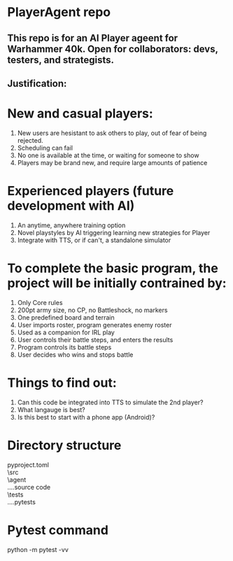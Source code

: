 # PlayerAgent repo

## This repo is for an AI Player ageent for Warhammer 40k. Open for collaborators: devs, testers, and strategists.

## Justification:

# New and casual players:
1. New users are hesistant to ask others to play, out of fear of being rejected. 
2. Scheduling can fail
3. No one is available at the time, or waiting for someone to show
4. Players may be brand new, and require large amounts of patience

# Experienced players (future development with AI)
1. An anytime, anywhere training option
2. Novel playstyles by AI triggering learning new strategies for Player
3. Integrate with TTS, or if can't, a standalone simulator

# To complete the basic program, the project will be initially contrained by:

1. Only Core rules 
2. 200pt army size, no CP, no Battleshock, no markers
3. One predefined board and terrain
4. User imports roster, program generates enemy roster
5. Used as a companion for IRL play
6. User controls their battle steps, and enters the results
7. Program controls its battle steps
8. User decides who wins and stops battle

# Things to find out:
1. Can this code be integrated into TTS to simulate the 2nd player?
2. What langauge is best?
3. Is this best to start with a phone app (Android)?


# Directory structure

pyproject.toml   
\src   
    \agent   
	  ....source code   
\tests   
	  ....pytests   
	  

# Pytest command
python -m pytest -vv



